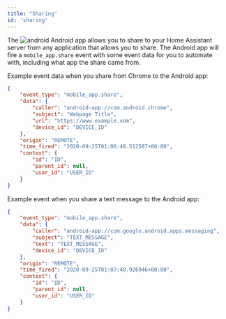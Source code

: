 ```yaml
---
title: "Sharing"
id: 'sharing'
---
```


The ![android](/assets/android.svg) Android app allows you to share to your Home Assistant server from any application that allows you to share. The Android app will fire a `mobile_app.share` event with some event data for you to automate with, including what app the share came from.

Example event data when you share from Chrome to the Android app:

```json
{
    "event_type": "mobile_app.share",
    "data": {
        "caller": "android-app://com.android.chrome",
        "subject": "Webpage Title",
        "url": "https://www.example.xom",
        "device_id": "DEVICE_ID"
    },
    "origin": "REMOTE",
    "time_fired": "2020-09-25T01:06:48.512587+00:00",
    "context": {
        "id": "ID",
        "parent_id": null,
        "user_id": "USER_ID"
    }
}
```

Example event when you share a text message to the Android app:

```json
{
    "event_type": "mobile_app.share",
    "data": {
        "caller": "android-app://com.google.android.apps.messaging",
        "subject": "TEXT_MESSAGE",
        "text": "TEXT_MESSAGE",
        "device_id": "DEVICE_ID"
    },
    "origin": "REMOTE",
    "time_fired": "2020-09-25T01:07:48.926946+00:00",
    "context": {
        "id": "ID",
        "parent_id": null,
        "user_id": "USER_ID"
    }
}
```